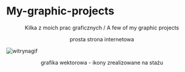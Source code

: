 # My-graphic-projects
<p align="center">
  Kilka z moich prac graficznych / A few of my graphic projects
</p>

<p align="center">
  prosta strona internetowa
  
  ![witrynagif](https://user-images.githubusercontent.com/62144769/117441095-2ee7c200-af35-11eb-827c-fd736168f3c0.gif)
</p>


<p align="center">
grafika wektorowa -  ikony zrealizowane na stażu
  
</p>


